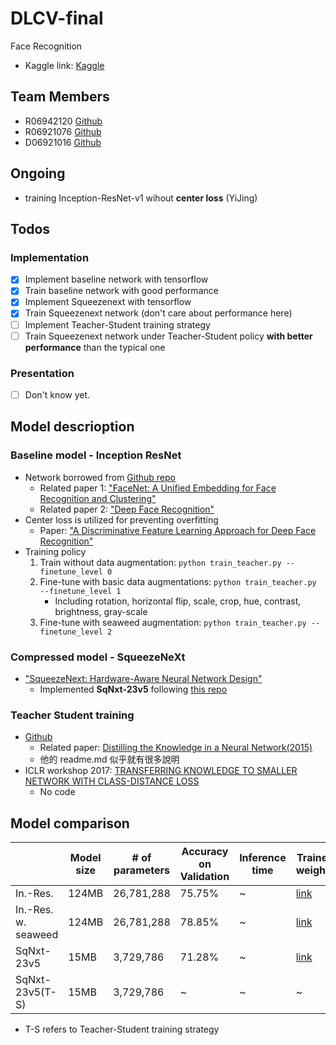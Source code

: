 # DLCV-final
Face Recognition

* Kaggle link: [Kaggle](https://www.kaggle.com/c/2018-spring-dlcv-final-project-2/leaderboard)

## Team Members
* R06942120 [Github](https://github.com/ljn3333)
* R06921076 [Github](https://github.com/YiJingLin)
* D06921016 [Github](https://github.com/davidjaw)

## Ongoing
- training Inception-ResNet-v1 wihout **center loss** (YiJing)

## Todos

### Implementation
- [x] Implement baseline network with tensorflow
- [x] Train baseline network with good performance
- [x] Implement Squeezenext with tensorflow
- [x] Train Squeezenext network (don't care about performance here)
- [ ] Implement Teacher-Student training strategy
- [ ] Train Squeezenext network under Teacher-Student policy **with better performance** than the typical one

### Presentation
- [ ] Don't know yet.

## Model descrioption

### Baseline model - Inception ResNet
* Network borrowed from [Github repo](https://github.com/davidsandberg/facenet)
  * Related paper 1: ["FaceNet: A Unified Embedding for Face Recognition and Clustering"](https://arxiv.org/abs/1503.03832)
  * Related paper 2: ["Deep Face Recognition"](http://www.robots.ox.ac.uk/~vgg/publications/2015/Parkhi15/parkhi15.pdf)
* Center loss is utilized for preventing overfitting
  * Paper: ["A Discriminative Feature Learning Approach for Deep Face Recognition"](http://ydwen.github.io/papers/WenECCV16.pdf)
* Training policy
  1. Train without data augmentation: `python train_teacher.py --finetune_level 0`
  2. Fine-tune with basic data augmentations: `python train_teacher.py --finetune_level 1`
      * Including rotation, horizontal flip, scale, crop, hue, contrast, brightness, gray-scale
  3. Fine-tune with seaweed augmentation: `python train_teacher.py --finetune_level 2`

### Compressed model - SqueezeNeXt
* ["SqueezeNext: Hardware-Aware Neural Network Design"](https://arxiv.org/abs/1803.10615)
  * Implemented **SqNxt-23v5** following [this repo](https://github.com/amirgholami/SqueezeNext)

### Teacher Student training
* [Github](https://github.com/EricHe98/Teacher-Student-Training)
  * Related paper: [Distilling the Knowledge in a Neural Network(2015)](https://arxiv.org/abs/1503.02531?context=cs)
  * 他的 readme.md 似乎就有很多說明
* ICLR workshop 2017: [TRANSFERRING KNOWLEDGE TO SMALLER NETWORK
WITH CLASS-DISTANCE LOSS](https://openreview.net/pdf?id=ByXrfaGFe)
  * No code

## Model comparison
|  | Model size | # of parameters | Accuracy on Validation | Inference time | Trained weights |
| -------- | -------- | -------- | -------- | -------- | -------- |
| In.-Res. | 124MB | 26,781,288 | 75.75% | ~ | [link](https://drive.google.com/file/d/1ezy3zzPXoFId2vq6tsbvurtqCQkQEOqt/view?usp=sharing) |
| In.-Res. w. seaweed | 124MB | 26,781,288 | 78.85% | ~ | [link](https://drive.google.com/file/d/1LM9ikf1-Cot3nGdizhMf2vYGRFIBiZqx/view?usp=sharing) |
| SqNxt-23v5 | 15MB     | 3,729,786     | 71.28% | ~ | [link](https://drive.google.com/file/d/1RVldAcPByJBN5eS551xxEAaA49Rlzv39/view?usp=sharing) |
| SqNxt-23v5(T-S) | 15MB     | 3,729,786     | ~ | ~ | ~ |

* T-S refers to Teacher-Student training strategy

